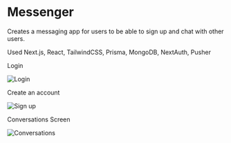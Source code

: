 # Messenger

Creates a messaging app for users to be able to sign up and chat with other users.

Used Next.js, React, TailwindCSS, Prisma, MongoDB, NextAuth, Pusher

Login

![Login]()

Create an account

![Sign up]()

Conversations Screen

![Conversations]()
